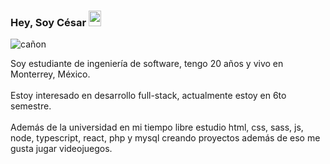 ###  Hey, Soy César <img width="20px" height="25px" src="https://em-content.zobj.net/source/noto-emoji-animations/344/waving-hand_medium-light-skin-tone_1f44b-1f3fc_1f3fc.gif">

![cañon](https://github.com/cesargmc/cesargmc/assets/106213582/d8a4b5f5-0eac-45ff-81b0-e995c602eeb9)

Soy estudiante de ingeniería de software, tengo 20 años y vivo en Monterrey, México.
<br><br>
Estoy interesado en desarrollo full-stack, actualmente estoy en 6to semestre.
<br><br>
Además de la universidad en mi tiempo libre estudio html, css, sass, js, node, typescript, react, php y mysql creando proyectos además de eso me gusta jugar videojuegos.
